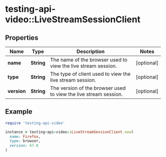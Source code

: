 # testing-api-video::LiveStreamSessionClient

## Properties

| Name | Type | Description | Notes |
| ---- | ---- | ----------- | ----- |
| **name** | **String** | The name of the browser used to view the live stream session. | [optional] |
| **type** | **String** | The type of client used to view the live stream session. | [optional] |
| **version** | **String** | The version of the browser used to view the live stream session. | [optional] |

## Example

```ruby
require 'testing-api-video'

instance = testing-api-video::LiveStreamSessionClient.new(
  name: Firefox,
  type: browser,
  version: 67.0
)
```

